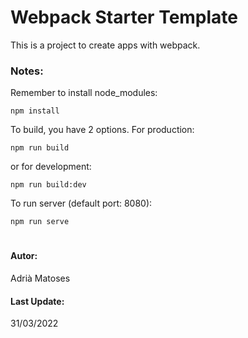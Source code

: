 # Webpack Starter Template

This is a project to create apps with webpack.

### Notes: 
Remember to install node_modules:
```
npm install
```
To build, you have 2 options.
For production:
```
npm run build
```
or for development:
```
npm run build:dev
```
To run server (default port: 8080):
```
npm run serve
```
#
#### Autor:
Adrià Matoses

#### Last Update: 
31/03/2022
